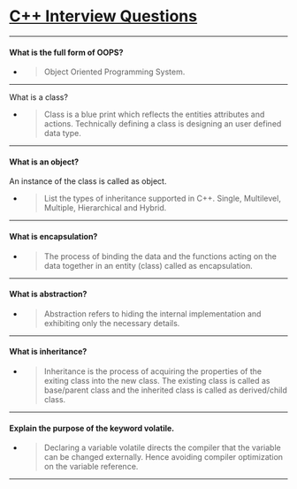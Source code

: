 #  [C++ Interview Questions]()

----

#### What is the full form of OOPS?

- >Object Oriented Programming System.

----------
What is a class?

- >Class is a blue print which reflects the entities attributes and actions. Technically defining a class is designing an user defined data type.

------------
#### What is an object?

An instance of the class is called as object.
- >List the types of inheritance supported in C++.
  Single, Multilevel, Multiple, Hierarchical and Hybrid.
-------------------


#### What is encapsulation?

- > The process of binding the data and the functions acting on the data together in an entity (class) called as encapsulation.

-------------
#### What is abstraction?

- > Abstraction refers to hiding the internal implementation and exhibiting only the necessary details.

--------------
#### What is inheritance?

- > Inheritance is the process of acquiring the properties of the exiting class into the new class. 
The existing class is called as base/parent class and the inherited class is called as derived/child class.

-----------------------
#### Explain the purpose of the keyword volatile.

- > Declaring a variable volatile directs the compiler that the variable can be changed externally. Hence avoiding compiler optimization on the variable reference.

-------------------------------


